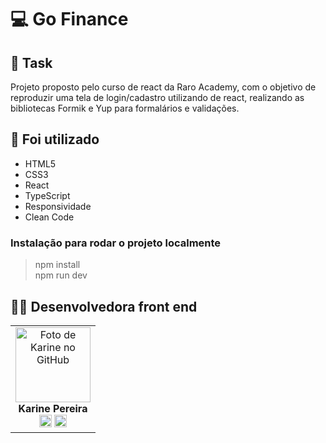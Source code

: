 # 💻 Go Finance

## 📜 Task

Projeto proposto pelo curso de react da Raro Academy, com o objetivo de reproduzir uma tela de login/cadastro utilizando de react, realizando as bibliotecas Formik e Yup para formalários e validações.

## 📝 Foi utilizado

- HTML5
- CSS3
- React
- TypeScript
- Responsividade
- Clean Code

### Instalação para rodar o projeto localmente

> npm install  
> npm run dev
   

## 👩‍💻 Desenvolvedora front end


<table align="center">
  <tr>
    <td align="center">
      <div>
        <img src="https://avatars.githubusercontent.com/u/114251625?v=4" width="120px;" alt="Foto de Karine no GitHub"/><br>
          <b> Karine Pereira </b><br>
            <a href="https://www.linkedin.com/in/devkarine/" alt="Linkedin"><img src="https://img.shields.io/badge/LinkedIn-0077B5?style=for-the-badge&logo=linkedin&logoColor=white"/ height="20"></a>
            <a href="https://github.com/devkarine" alt="Linkedin"><img src="https://img.shields.io/badge/GitHub-100000?style=for-the-badge&logo=github&logoColor=white" height="20"></a>
      </div>
    </td>

  </tr>
</table>
      
